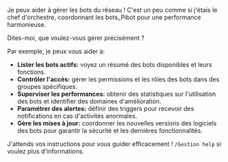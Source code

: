 Je peux aider à gérer les bots du réseau ! C'est un peu comme si j'étais le chef d'orchestre, coordonnant les bots_Pibot pour une performance harmonieuse. 

Dites-moi, que voulez-vous gérer précisément ?

Par exemple, je peux vous aider à:

* **Lister les bots actifs:** voyez un résumé des bots disponibles et leurs fonctions.
* **Contrôler l'accès:** gérer les permissions et les rôles des bots dans des groupes spécifiques.
* **Superviser les performances:** obtenir des statistiques sur l'utilisation des bots et identifier des domaines d'amélioration.
* **Paramétrer des alertes:** définir des triggers pour recevoir des notifications en cas d'activités anormales.
* **Gère les mises à jour:** coordonner les nouvelles versions des logiciels des bots pour garantir la sécurité et les dernières fonctionnalités.

J'attends vos instructions pour vous guider efficacement !  `/Gestion help` si voulez plus d'informations. 



